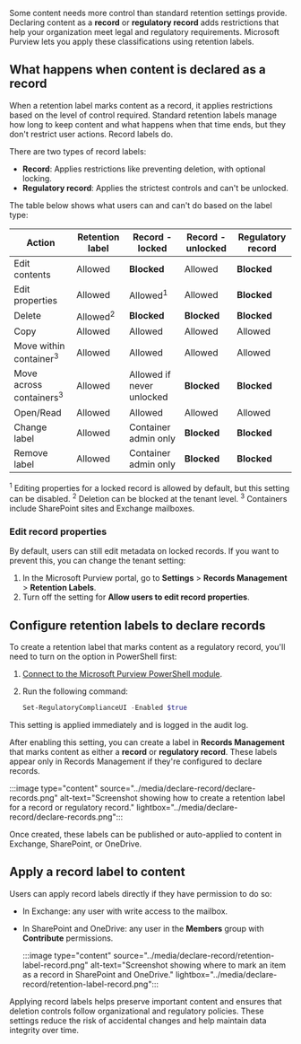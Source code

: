 Some content needs more control than standard retention settings provide. Declaring content as a **record** or **regulatory record** adds restrictions that help your organization meet legal and regulatory requirements. Microsoft Purview lets you apply these classifications using retention labels.

## What happens when content is declared as a record

When a retention label marks content as a record, it applies restrictions based on the level of control required. Standard retention labels manage how long to keep content and what happens when that time ends, but they don't restrict user actions. Record labels do.

There are two types of record labels:

- **Record**: Applies restrictions like preventing deletion, with optional locking.
- **Regulatory record**: Applies the strictest controls and can't be unlocked.

The table below shows what users can and can't do based on the label type:

| Action  | Retention label | Record - locked | Record - unlocked | Regulatory record |
|-----|-----|-----|-----|-----|
| Edit contents | Allowed | **Blocked** | Allowed | **Blocked** |
| Edit properties  | Allowed | Allowed<sup>1</sup> | Allowed | **Blocked** |
| Delete | Allowed<sup>2</sup> | **Blocked** | **Blocked** | **Blocked** |
| Copy | Allowed             | Allowed  | Allowed | Allowed |
| Move within container<sup>3</sup>  | Allowed | Allowed| Allowed | Allowed |
| Move across containers<sup>3</sup> | Allowed | Allowed if never unlocked | **Blocked** | **Blocked** |
| Open/Read | Allowed | Allowed | Allowed | Allowed |
| Change label | Allowed | Container admin only | **Blocked** | **Blocked** |
| Remove label | Allowed | Container admin only | **Blocked** | **Blocked** |

<sup>1</sup> Editing properties for a locked record is allowed by default, but this setting can be disabled. <sup>2</sup> Deletion can be blocked at the tenant level. <sup>3</sup> Containers include SharePoint sites and Exchange mailboxes.

### Edit record properties

By default, users can still edit metadata on locked records. If you want to prevent this, you can change the tenant setting:

1. In the Microsoft Purview portal, go to **Settings** > **Records Management** > **Retention Labels**.
1. Turn off the setting for **Allow users to edit record properties**.

## Configure retention labels to declare records

To create a retention label that marks content as a regulatory record, you'll need to turn on the option in PowerShell first:

1. [Connect to the Microsoft Purview PowerShell module](/powershell/exchange/connect-to-scc-powershell?azure-portal=true).
1. Run the following command:

   ```powershell
   Set-RegulatoryComplianceUI -Enabled $true
   ```

This setting is applied immediately and is logged in the audit log.

After enabling this setting, you can create a label in **Records Management** that marks content as either a **record** or **regulatory record**. These labels appear only in Records Management if they're configured to declare records.

:::image type="content" source="../media/declare-record/declare-records.png" alt-text="Screenshot showing how to create a retention label for a record or regulatory record." lightbox="../media/declare-record/declare-records.png":::

Once created, these labels can be published or auto-applied to content in Exchange, SharePoint, or OneDrive.

## Apply a record label to content

Users can apply record labels directly if they have permission to do so:

- In Exchange: any user with write access to the mailbox.
- In SharePoint and OneDrive: any user in the **Members** group with **Contribute** permissions.

  :::image type="content" source="../media/declare-record/retention-label-record.png" alt-text="Screenshot showing where to mark an item as a record in SharePoint and OneDrive." lightbox="../media/declare-record/retention-label-record.png":::

Applying record labels helps preserve important content and ensures that deletion controls follow organizational and regulatory policies. These settings reduce the risk of accidental changes and help maintain data integrity over time.
